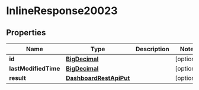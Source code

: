 # InlineResponse20023

## Properties
Name | Type | Description | Notes
------------ | ------------- | ------------- | -------------
**id** | [**BigDecimal**](BigDecimal.md) |  |  [optional]
**lastModifiedTime** | [**BigDecimal**](BigDecimal.md) |  |  [optional]
**result** | [**DashboardRestApiPut**](DashboardRestApiPut.md) |  |  [optional]
